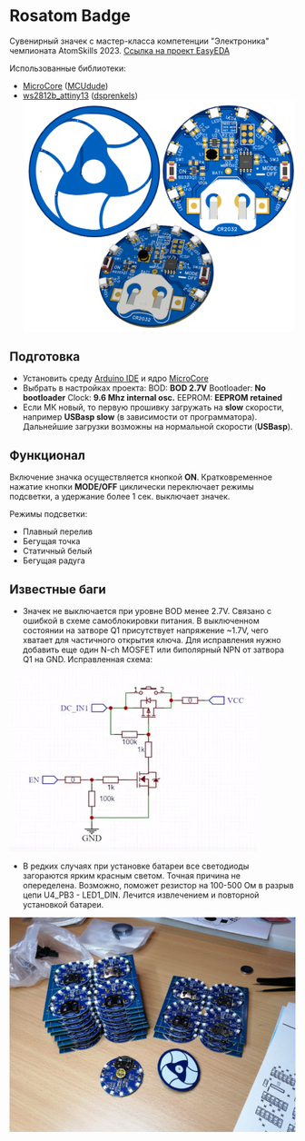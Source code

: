 # Rosatom Badge
Сувенирный значек с мастер-класса компетенции "Электроника" чемпионата AtomSkills 2023.
[Ссылка на проект EasyEDA](https://oshwlab.com/treegervd/rosatom_badge_edapro)

Использованные библиотеки:
* [MicroCore](https://github.com/MCUdude/MicroCore) ([MCUdude](https://github.com/MCUdude))
* [ws2812b_attiny13](https://github.com/dsprenkels/ws2812b_attiny13) ([dsprenkels](https://github.com/dsprenkels))
![pic](PCB_Rosatom_Badge_low.png)

## Подготовка
* Установить среду [Arduino IDE](https://www.arduino.cc/en/software) и ядро [MicroCore](https://github.com/MCUdude/MicroCore)
* Выбрать в настройках проекта:
BOD: __BOD 2.7V__
Bootloader: __No bootloader__
Clock: __9.6 Mhz internal osc.__
EEPROM: __EEPROM retained__
* Если МК новый, то первую прошивку загружать на __slow__ скорости, например __USBasp slow__ (в зависимости от программатора). Дальнейшие загрузки возможны на нормальной скорости (__USBasp__).

## Функционал
Включение значка осуществляется кнопкой __ON__. Кратковременное нажатие кнопки __MODE/OFF__ циклически переключает режимы подсветки, а удержание более 1 сек. выключает значек.

Режимы подсветки:
* Плавный перелив
* Бегущая точка 
* Статичный белый
* Бегущая радуга

## Известные баги
* Значек не выключается при уровне BOD менее 2.7V. Связано с ошибкой в схеме самоблокировки питания. В выключенном состоянии на затворе Q1 присутствует напряжение ~1.7V, чего хватает для частичного открытия ключа.
Для исправления нужно добавить еще один N-ch MOSFET или биполярный NPN от затвора Q1 на GND.
Исправленная схема:

![pic](fix_power_bug.jpg)
* В редких случаях при установке батареи все светодиоды загораются ярким красным светом. Точная причина не опеределена. Возможно, поможет резистор на 100-500 Ом в разрыв цепи U4_PB3 - LED1_DIN.
Лечится извлечением и повторной установкой батареи.

![pic](production.jpg)

